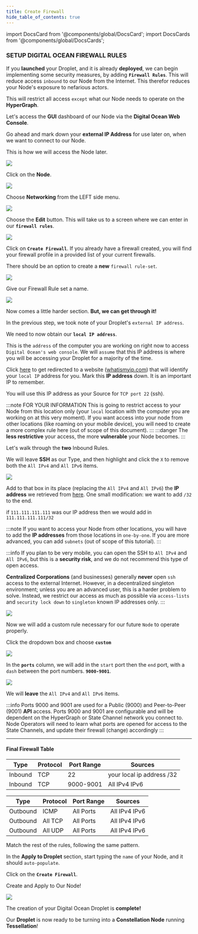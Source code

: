 ```yaml
---
title: Create Firewall
hide_table_of_contents: true
---
```


import DocsCard from '@components/global/DocsCard';
import DocsCards from '@components/global/DocsCards';

<head>
  <title>Digital Ocean Firewall Setup</title>
  <meta
    name="description"
    content="Secure our ingress and egress rules for our droplet"
  />
  <style>{`
    :root {
      --doc-item-container-width: 60rem;
    }
  `}
  </style>
</head>

### SETUP DIGITAL OCEAN FIREWALL RULES

If you **launched** your Droplet, and it is already **deployed**, we can begin implementing some security measures, by adding **`Firewall Rules`**. This will reduce access `inbound` to our Node from the Internet. This therefor reduces your Node's exposure to nefarious actors.

This will restrict all access `except` what our Node needs to operate on the **HyperGraph**.

Let's access the **GUI** dashboard of our Node via the **Digital Ocean Web Console**. 

Go ahead and mark down your **external IP Address** for use later on, when we want to connect to our Node.

This is how we will access the Node later.

![](/img/validator_nodes/do-sg1.png)

Click on the **Node**.

![](/img/validator_nodes/do-sg2.png)

Choose **Networking** from the LEFT side menu.

![](/img/validator_nodes/do-sg3.png)

Choose the **Edit** button. This will take us to a screen where we can enter in our **`firewall rules`**.

![](/img/validator_nodes/do-sg4.png)

Click on **`Create Firewall`**. If you already have a firewall created, you will find your firewall profile in a provided list of your current firewalls. 

There should be an option to create a **new** `firewall rule-set`.

![](/img/validator_nodes/do-sg5.png)

Give our Firewall Rule set a name.

![](/img/validator_nodes/do-sg6.png)

Now comes a little harder section. **But, we can get through it!** 

In the previous step, we took note of your Droplet's `external IP address`.  

We need to now obtain our **`local IP address`**.  

This is the `address` of the computer you are working on right now to access `Digital Ocean's web console`.  We will `assume` that this IP address is where you will be accessing your Droplet for a majority of the time.

Click [here](https://www.whatismyip.com) to get redirected to a website ([whatismyip.com](https://www.whatismyip.com)) that will identify your `local IP` address for you.  Mark this **IP address** down.  It is an important IP to remember.

You will use this IP address as your Source for `TCP port 22` (ssh).

:::note FOR YOUR INFORMATION
This is going to restrict access to your Node from this location only (your `local` location with the computer you are working on at this very moment). If you want access into your node from other locations (like roaming on your mobile device), you will need to create a more complex rule here (out of scope of this document).
:::
:::danger
The **less restrictive** your access, the more **vulnerable** your Node becomes.
:::

Let's walk through the **two** Inbound Rules.

We will leave **SSH** as our Type, and then highlight and click the `X` to remove both the `All IPv4` and `All IPv6` items.

![](/img/validator_nodes/do-sg7.png)


Add to that box in its place (replacing the `All IPv4` and `All IPv6`) the **IP address** we retrieved from [here](https://www.whatismyip.com). One small modification: we want to add `/32` to the end. 

if `111.111.111.111` was our IP address then we would add in `111.111.111.111/32`

:::note
If you want to access your Node from other locations, you will have to add the **IP addresses** from those locations in `one-by-one`. If you are more advanced, you can add `subnets` (out of scope of this tutorial). 
:::

:::info
If you plan to be very mobile, you can open the SSH to `All IPv4` and `All IPv6`, but this is a **security risk**, and we do not recommend this type of open access.

**Centralized Corporations** (and businesses) generally **never** open `ssh` access to the external Internet.  However, in a decentralized singleton environment; unless you are an advanced user, this is a harder problem to solve.  Instead, we restrict our access as much as possible via `access-lists` and `security lock down` to `singleton` known IP addresses only.
:::

![](/img/validator_nodes/do-sg8.png)


Now we will add a custom rule necessary for our future `Node` to operate properly.

Click the dropdown box and choose **`custom`**

![](/img/validator_nodes/do-sg9.png)

In the **`ports`** column, we will add in the `start` port then the `end` port, with a `dash` between the port numbers. **`9000-9001`**.

![](/img/validator_nodes/do-sg10.png)

We will **leave** the `All IPv4` and `All IPv6` items.

:::info
Ports 9000 and 9001 are used for a Public (9000) and Peer-to-Peer (9001) **API** access.   Ports 9000 and 9001 are configurable and will be dependent on the HyperGraph or State Channel network you connect to.  Node Operators will need to learn what ports are opened for access to the State Channels, and update their firewall (change) accordingly
:::

---

#### Final Firewall Table 

| Type	| Protocol	| Port Range	| Sources |
| ----  | -----| ----- | ---- |
| Inbound	| TCP	| 22	| your local ip address /32 |
| Inbound	| TCP	| 9000-9001	| All IPv4 IPv6

| Type	| Protocol	| Port Range	| Sources |
| ----  | -----| ----- | ---- |
| Outbound	| ICMP	| All Ports	| All IPv4 IPv6 |
| Outbound	| All TCP	| All Ports |	All IPv4 IPv6 |
| Outbound	| All UDP	| All Ports	| All IPv4 IPv6 |


Match the rest of the rules, following the same pattern. 

In the **Apply to Droplet** section, start typing the `name` of your Node, and it should `auto-populate`. 

Click on the **`Create Firewall`**.

Create and Apply to Our Node!

![](/img/validator_nodes/do-sg13.png)

The creation of your Digital Ocean Droplet is **complete!**

Our **Droplet** is now ready to be turning into a **Constellation Node** running **Tessellation**!